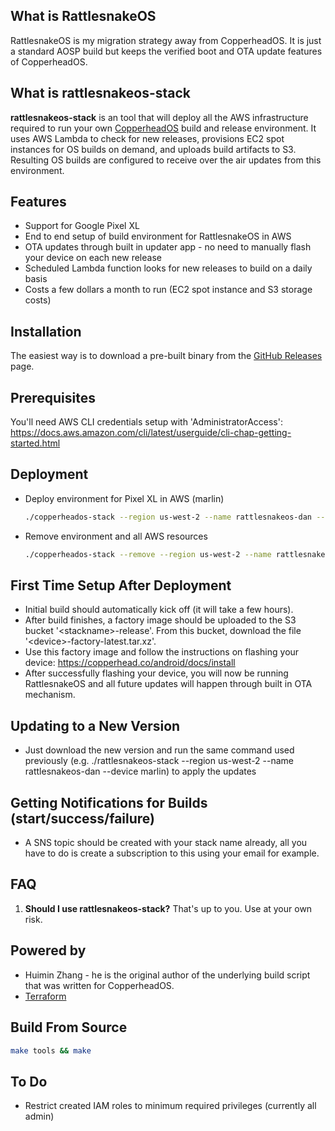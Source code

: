 ## What is RattlesnakeOS
RattlesnakeOS is my migration strategy away from CopperheadOS. It is just a standard AOSP build but keeps the verified boot and OTA update features of CopperheadOS.

## What is rattlesnakeos-stack
<b>rattlesnakeos-stack</b> is an tool that will deploy all the AWS infrastructure required to run your own [CopperheadOS](https://copperhead.co/android/) build and release environment. It uses AWS Lambda to check for new releases, provisions EC2 spot instances for OS builds on demand, and uploads build artifacts to S3. Resulting OS builds are configured to receive over the air updates from this environment.

## Features
* Support for Google Pixel XL
* End to end setup of build environment for RattlesnakeOS in AWS
* OTA updates through built in updater app - no need to manually flash your device on each new release
* Scheduled Lambda function looks for new releases to build on a daily basis
* Costs a few dollars a month to run (EC2 spot instance and S3 storage costs)

## Installation
The easiest way is to download a pre-built binary from the [GitHub Releases](https://github.com/dan-v/copperheados-stack/releases) page.

## Prerequisites
You'll need AWS CLI credentials setup with 'AdministratorAccess': https://docs.aws.amazon.com/cli/latest/userguide/cli-chap-getting-started.html

## Deployment
* Deploy environment for Pixel XL in AWS (marlin)

    ```sh
    ./copperheados-stack --region us-west-2 --name rattlesnakeos-dan --device marlin
    ```

* Remove environment and all AWS resources

    ```sh
    ./copperheados-stack --remove --region us-west-2 --name rattlesnakeos-dan
    ```

## First Time Setup After Deployment
* Initial build should automatically kick off (it will take a few hours).
* After build finishes, a factory image should be uploaded to the S3 bucket '\<stackname>-release'. From this bucket, download the file '\<device>-factory-latest.tar.xz'. 
* Use this factory image and follow the instructions on flashing your device: https://copperhead.co/android/docs/install
* After successfully flashing your device, you will now be running RattlesnakeOS and all future updates will happen through built in OTA mechanism.

## Updating to a New Version
* Just download the new version and run the same command used previously (e.g. ./rattlesnakeos-stack --region us-west-2 --name rattlesnakeos-dan --device marlin) to apply the updates

## Getting Notifications for Builds (start/success/failure)
* A SNS topic should be created with your stack name already, all you have to do is create a subscription to this using your email for example.

## FAQ
1. <b>Should I use rattlesnakeos-stack?</b> That's up to you. Use at your own risk.

## Powered by
* Huimin Zhang - he is the original author of the underlying build script that was written for CopperheadOS.
* [Terraform](https://www.terraform.io/) 

## Build From Source

  ```sh
  make tools && make
  ```

## To Do
* Restrict created IAM roles to minimum required privileges (currently all admin)